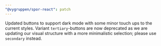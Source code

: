 ```yaml
---
"@vygruppen/spor-react": patch
---
```


Updated buttons to support dark mode with some minor touch ups to the current styles.
Variant `tertiary`-buttons are now deprecated as we are updating our visual structure
with a more minimalistic selection; please use `secondary` instead.
